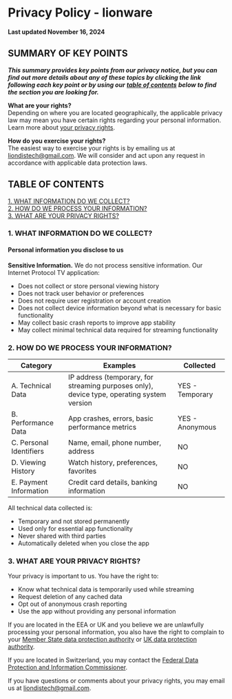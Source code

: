 # Privacy Policy - lionware
**Last updated November 16, 2024**
## SUMMARY OF KEY POINTS
***This summary provides key points from our privacy notice, but you can find out more details about any of these topics by clicking the link following each key point or by using our*** [***table of contents***](#table-of-contents) ***below to find the section you are looking for.***  

**What are your rights?** \
Depending on where you are located geographically, the applicable privacy law may mean you have certain rights regarding your personal information. Learn more about [your privacy rights](#3-what-are-your-privacy-rights).  

**How do you exercise your rights?** \
The easiest way to exercise your rights is by emailing us at liondistech@gmail.com. We will consider and act upon any request in accordance with applicable data protection laws.

## TABLE OF CONTENTS
[1. WHAT INFORMATION DO WE COLLECT?](#1-what-information-do-we-collect)\
[2. HOW DO WE PROCESS YOUR INFORMATION?](#2-how-do-we-process-your-information)\
[3. WHAT ARE YOUR PRIVACY RIGHTS?](#3-what-are-your-privacy-rights)  

### 1. WHAT INFORMATION DO WE COLLECT?
#### Personal information you disclose to us
**Sensitive Information.** We do not process sensitive information. Our Internet Protocol TV application:
* Does not collect or store personal viewing history
* Does not track user behavior or preferences
* Does not require user registration or account creation
* Does not collect device information beyond what is necessary for basic functionality
* May collect basic crash reports to improve app stability
* May collect minimal technical data required for streaming functionality

### 2. HOW DO WE PROCESS YOUR INFORMATION?
| Category                | Examples                                                                                   | Collected       |
| ----------------------- | ------------------------------------------------------------------------------------------ | --------------- |
| A. Technical Data       | IP address (temporary, for streaming purposes only), device type, operating system version | YES - Temporary |
| B. Performance Data     | App crashes, errors, basic performance metrics                                             | YES - Anonymous |
| C. Personal Identifiers | Name, email, phone number, address                                                         | NO              |
| D. Viewing History      | Watch history, preferences, favorites                                                      | NO              |
| E. Payment Information  | Credit card details, banking information                                                   | NO              |

All technical data collected is:
* Temporary and not stored permanently
* Used only for essential app functionality
* Never shared with third parties
* Automatically deleted when you close the app

### 3. WHAT ARE YOUR PRIVACY RIGHTS?
Your privacy is important to us. You have the right to:
* Know what technical data is temporarily used while streaming
* Request deletion of any cached data
* Opt out of anonymous crash reporting
* Use the app without providing any personal information

If you are located in the EEA or UK and you believe we are unlawfully processing your personal information, you also have the right to complain to your [Member State data protection authority](https://ec.europa.eu/justice/data-protection/bodies/authorities/index_en.htm) or [UK data protection authority](https://ico.org.uk/make-a-complaint/data-protection-complaints/data-protection-complaints/).

If you are located in Switzerland, you may contact the [Federal Data Protection and Information Commissioner](https://www.edoeb.admin.ch/edoeb/en/home.html).

If you have questions or comments about your privacy rights, you may email us at liondistech@gmail.com.